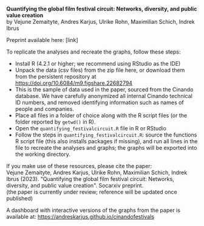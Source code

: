 **Quantifying the global film festival circuit: Networks, diversity, and public value creation**
<br> by Vejune Zemaityte, Andres Karjus, Ulrike Rohn, Maximilian Schich, Indrek Ibrus

Preprint available here: [link]

To replicate the analyses and recreate the graphs, follow these steps:
- Install R (4.2.1 or higher; we recommend using RStudio as the IDE)
- Unpack the data (csv files) from the zip file here, or download them from the persistent repository at https://doi.org/10.6084/m9.figshare.22682794
- This is the sample of data used in the paper, sourced from the Cinando database. We have carefully anonymized all internal Cinando technical ID numbers, and removed identifying information such as names of people and companies.
- Place all files in a folder of choice along with the R script files (or the folder reported by `getwd()` in R). 
- Open the `quantifying_festivalcircuit.R` file in R or RStudio
- Follow the steps in `quantifying_festivalcircuit.R`: source the functions R script file (this also installs packages if missing), and run all lines in the file to recreate the analyses and graphs; the graphs will be exported into the working directory.

If you make use of these resources, please cite the paper:<br>
Vejune Zemaityte, Andres Karjus, Ulrike Rohn, Maximilian Schich, Indrek Ibrus (2023). "Quantifying the global film festival circuit: Networks, diversity, and public value creation". Socarxiv preprint.
<br>(the paper is currently under review; reference will be updated once published)

A dashboard with interactive versions of the graphs from the paper is available at: https://andreskarjus.github.io/cinandofestivals
